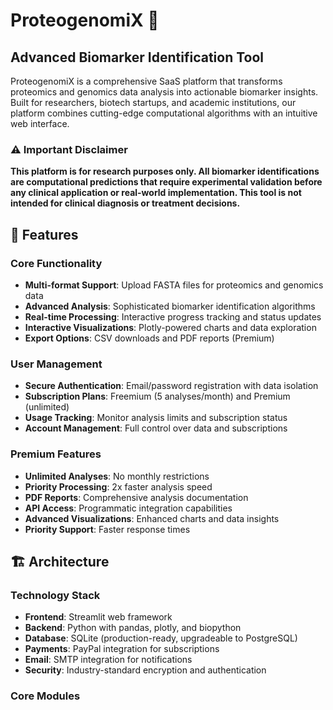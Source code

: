 # ProteogenomiX 🧬

## Advanced Biomarker Identification Tool

ProteogenomiX is a comprehensive SaaS platform that transforms proteomics and genomics data analysis into actionable biomarker insights. Built for researchers, biotech startups, and academic institutions, our platform combines cutting-edge computational algorithms with an intuitive web interface.

### ⚠️ Important Disclaimer
**This platform is for research purposes only. All biomarker identifications are computational predictions that require experimental validation before any clinical application or real-world implementation. This tool is not intended for clinical diagnosis or treatment decisions.**

## 🚀 Features

### Core Functionality
- **Multi-format Support**: Upload FASTA files for proteomics and genomics data
- **Advanced Analysis**: Sophisticated biomarker identification algorithms
- **Real-time Processing**: Interactive progress tracking and status updates
- **Interactive Visualizations**: Plotly-powered charts and data exploration
- **Export Options**: CSV downloads and PDF reports (Premium)

### User Management
- **Secure Authentication**: Email/password registration with data isolation
- **Subscription Plans**: Freemium (5 analyses/month) and Premium (unlimited)
- **Usage Tracking**: Monitor analysis limits and subscription status
- **Account Management**: Full control over data and subscriptions

### Premium Features
- **Unlimited Analyses**: No monthly restrictions
- **Priority Processing**: 2x faster analysis speed
- **PDF Reports**: Comprehensive analysis documentation
- **API Access**: Programmatic integration capabilities
- **Advanced Visualizations**: Enhanced charts and data insights
- **Priority Support**: Faster response times

## 🏗️ Architecture

### Technology Stack
- **Frontend**: Streamlit web framework
- **Backend**: Python with pandas, plotly, and biopython
- **Database**: SQLite (production-ready, upgradeable to PostgreSQL)
- **Payments**: PayPal integration for subscriptions
- **Email**: SMTP integration for notifications
- **Security**: Industry-standard encryption and authentication

### Core Modules
